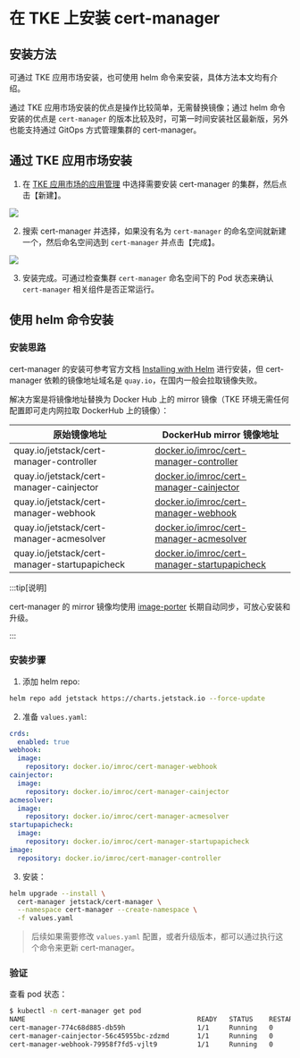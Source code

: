 # 在 TKE 上安装 cert-manager

## 安装方法

可通过 TKE 应用市场安装，也可使用 helm 命令来安装，具体方法本文均有介绍。

通过 TKE 应用市场安装的优点是操作比较简单，无需替换镜像；通过 helm 命令安装的优点是 `cert-manager` 的版本比较及时，可第一时间安装社区最新版，另外也能支持通过 GitOps 方式管理集群的 cert-manager。

## 通过 TKE 应用市场安装

1. 在 [TKE 应用市场的应用管理](https://console.cloud.tencent.com/tke2/helm) 中选择需要安装 cert-manager 的集群，然后点击【新建】。

![](https://image-host-1251893006.cos.ap-chengdu.myqcloud.com/2024%2F10%2F21%2F20241021171014.png)

2. 搜索 cert-manager 并选择，如果没有名为 `cert-manager` 的命名空间就新建一个，然后命名空间选到 `cert-manager` 并点击【完成】。

![](https://image-host-1251893006.cos.ap-chengdu.myqcloud.com/2024%2F10%2F21%2F20241021171432.png)

3. 安装完成。可通过检查集群 `cert-manager` 命名空间下的 Pod 状态来确认 `cert-manager` 相关组件是否正常运行。

## 使用 helm 命令安装

### 安装思路

cert-manager 的安装可参考官方文档 [Installing with Helm](https://cert-manager.io/docs/installation/helm/) 进行安装，但 cert-manager 依赖的镜像地址域名是 `quay.io`，在国内一般会拉取镜像失败。

解决方案是将镜像地址替换为 Docker Hub 上的 mirror 镜像（TKE 环境无需任何配置即可走内网拉取 DockerHub 上的镜像）：

| 原始镜像地址                                  | DockerHub mirror 镜像地址                                                                                                        |
| --------------------------------------------- | -------------------------------------------------------------------------------------------------------------------------------- |
| quay.io/jetstack/cert-manager-controller      | [docker.io/imroc/cert-manager-controller](https://hub.docker.com/repository/docker/imroc/cert-manager-controller/tags)           |
| quay.io/jetstack/cert-manager-cainjector      | [docker.io/imroc/cert-manager-cainjector](https://hub.docker.com/repository/docker/imroc/cert-manager-cainjector/tags)           |
| quay.io/jetstack/cert-manager-webhook         | [docker.io/imroc/cert-manager-webhook](https://hub.docker.com/repository/docker/imroc/cert-manager-webhook/tags)                 |
| quay.io/jetstack/cert-manager-acmesolver      | [docker.io/imroc/cert-manager-acmesolver](https://hub.docker.com/repository/docker/imroc/cert-manager-acmesolver/tags)           |
| quay.io/jetstack/cert-manager-startupapicheck | [docker.io/imroc/cert-manager-startupapicheck](https://hub.docker.com/repository/docker/imroc/cert-manager-startupapicheck/tags) |

:::tip[说明]

cert-manager 的 mirror 镜像均使用 [image-porter](https://github.com/imroc/image-porter) 长期自动同步，可放心安装和升级。

:::

### 安装步骤

1. 添加 helm repo:

```bash
helm repo add jetstack https://charts.jetstack.io --force-update
```

2. 准备 `values.yaml`:

```yaml showLineNumbers title="values.yaml"
crds:
  enabled: true
webhook:
  image:
    repository: docker.io/imroc/cert-manager-webhook
cainjector:
  image:
    repository: docker.io/imroc/cert-manager-cainjector
acmesolver:
  image:
    repository: docker.io/imroc/cert-manager-acmesolver
startupapicheck:
  image:
    repository: docker.io/imroc/cert-manager-startupapicheck
image:
  repository: docker.io/imroc/cert-manager-controller
```

3. 安装：

```bash
helm upgrade --install \
  cert-manager jetstack/cert-manager \
  --namespace cert-manager --create-namespace \
  -f values.yaml
```

> 后续如果需要修改 `values.yaml` 配置，或者升级版本，都可以通过执行这个命令来更新 cert-manager。

### 验证

查看 pod 状态：

```bash
$ kubectl -n cert-manager get pod
NAME                                           READY   STATUS    RESTARTS   AGE
cert-manager-774c68d885-db59h                  1/1     Running   0          23s
cert-manager-cainjector-56c45955bc-zdzmd       1/1     Running   0          23s
cert-manager-webhook-79958f7fd5-vjlt9          1/1     Running   0          23s
```
